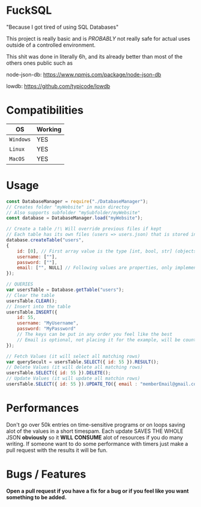 # FuckSQL   
"Because I got tired of using SQL Databases"

This project is really basic and is *PROBABLY* not really safe for actual uses outside of a controlled environment.

This shit was done in literally 6h, and its already better than most of the others ones public such as

node-json-db: https://www.npmjs.com/package/node-json-db

lowdb: https://github.com/typicode/lowdb

# Compatibilities
| OS  | Working 
|------------|----------
| `Windows` | YES 
| `Linux` | YES
| `MacOS` | YES

# Usage
```javascript
const DatabaseManager = require("./DatabaseManager");
// Creates folder "myWebsite" in main directoy
// Also supports subfolder "mySubfolder/myWebsite"
const database = DatabaseManager.load("myWebsite"); 

// Create a table /!\ Will override previous files if kept
// Each table has its own files (users => users.json) that is stored in the Database folder
database.createTable("users", 
{
    id: [0], // First array value is the type [int, bool, str] (objects too but hey not tested)
    username: [""],
    password: [""],
    email: ["", NULL] // Following values are properties, only implemented NULL because no purpose, if someone wants, next one is Auto Increment
});

// QUERIES
var usersTable = Database.getTable("users");
// Clear the table
usersTable.CLEAR();
// Insert into the table
usersTable.INSERT({
    id: 55,
    username: "MyUsername",
    password: "MyPassword"
    // The keys can be put in any order you feel like the best
    // Email is optional, not placing it for the example, will be counted as null
}); 

// Fetch Values (it will select all matching rows)
var querySecult = usersTable.SELECT({ id: 55 }).RESULT();
// Delete Values (it will delete all matching rows)
usersTable.SELECT({ id: 55 }).DELETE();
// Update Values (it will update all matchin rows)
usersTable.SELECT({ id: 55 }).UPDATE_TO({ email : "memberEmail@gmail.com" });
```

# Performances
Don't go over 50k entries on time-sensitive programs or on loops saving alot of the values in a short timespam.
Each update SAVES THE WHOLE JSON **obviously** so it **WILL CONSUME** alot of resources if you do many writing.
If someone want to do some performance with timers just make a pull request with the results it will be fun.

# Bugs / Features
**Open a pull request if you have a fix for a bug or if you feel like you want something to be added.**
